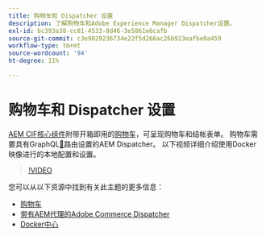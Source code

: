```yaml
---
title: 购物车和 Dispatcher 设置
description: 了解购物车和Adobe Experience Manager Dispatcher设置。
exl-id: bc393a38-cc81-4533-8d46-3e5861e6cafb
source-git-commit: c3e9029236734e22f5d266ac26b923eafbe0a459
workflow-type: tm+mt
source-wordcount: '94'
ht-degree: 11%

---
```


# 购物车和 Dispatcher 设置

[AEM CIF核心组件](https://github.com/adobe/aem-core-cif-components)附带开箱即用的[购物车](https://github.com/adobe/aem-core-cif-components/tree/master/ui.apps/src/main/content/jcr_root/apps/core/cif/components/commerce/minicart/v1/minicart)，可呈现购物车和结帐表单。 购物车需要具有GraphQL[&#128279;](https://github.com/adobe/aem-core-cif-components/blob/master/dispatcher)路由设置的AEM Dispatcher。 以下视频详细介绍使用Docker映像进行的本地配置和设置。

>[!VIDEO](https://video.tv.adobe.com/v/29656/?quality=12)

您可以从以下资源中找到有关此主题的更多信息：

- [购物车](https://github.com/adobe/aem-core-cif-components/tree/master/ui.apps/src/main/content/jcr_root/apps/core/cif/components/commerce/minicart/v1/minicart)
- [带有AEM代理的Adobe Commerce Dispatcher](https://github.com/adobe/aem-core-cif-components/tree/master/dispatcher)
- [Docker中心](https://hub.docker.com/)
